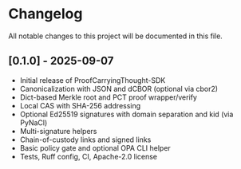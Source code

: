 # Changelog

All notable changes to this project will be documented in this file.

## [0.1.0] - 2025-09-07

- Initial release of ProofCarryingThought-SDK
- Canonicalization with JSON and dCBOR (optional via cbor2)
- Dict-based Merkle root and PCT proof wrapper/verify
- Local CAS with SHA-256 addressing
- Optional Ed25519 signatures with domain separation and kid (via PyNaCl)
- Multi-signature helpers
- Chain-of-custody links and signed links
- Basic policy gate and optional OPA CLI helper
- Tests, Ruff config, CI, Apache-2.0 license
